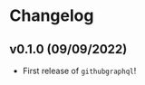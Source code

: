 # Changelog

<!--next-version-placeholder-->

## v0.1.0 (09/09/2022)

- First release of `githubgraphql`!